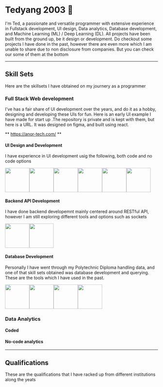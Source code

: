 # Tedyang 2003 👋

I'm Ted, a passionate and versatile programmer with extensive experience in Fullstack development, UI design, Data analytics, Database development, and Machine Learning (ML) / Deep Learning (DL). All projects have been built from the ground up, be it design or development. Do checkout some projects I have done in the past, however there are even more which I am unable to share due to non disclosure from companies. But you can check our some of them at the bottom

<hr />

## Skill Sets
Here are the skillsets I have obtained on my journery as a programmer

### Full Stack Web development
I've has a fair share of UI development over the years, and do it as a hobby, designing and developing these UIs for fun. Here is an early UI example I have made for start up .The repository is private and is kept with them, but here is a URL. It was designed on figma, and built using react.

** https://anor-tech.com/ **

#### UI Design and Development
I have experience in UI development usig the following, both code and no code options
<div style="display:flex; ">
    <img src="https://cdn4.iconfinder.com/data/icons/logos-brands-in-colors/3000/figma-logo-512.png" height="80px"/>
    <img src="https://cdn.pixabay.com/photo/2017/08/05/11/16/logo-2582748_1280.png" height="80px"/>
    <img src="https://cdn.pixabay.com/photo/2017/08/05/11/16/logo-2582747_1280.png" height="80px"/>
    <img src="https://e7.pngegg.com/pngimages/439/345/png-clipart-bootstrap-logo-thumbnail-tech-companies.png" height="80px"/>
    <img src="https://upload.wikimedia.org/wikipedia/commons/thumb/d/d5/Tailwind_CSS_Logo.svg/2560px-Tailwind_CSS_Logo.svg.png" height="80px"/>    
    <img src="https://encrypted-tbn0.gstatic.com/images?q=tbn:ANd9GcRwA0vHg8xXDiBGuutv6wIwloQDFJ0HcRDvDx0uqMCS9XDkmneXmAOh1K5K3g&s" height="80px"/>    

</div>


#### Backend API Development
I have done backend developemnt mainly centered around RESTful API, however I am still exploring different tools and options such as sockets
<div style="display:flex;">
    <img src="https://www.bairesdev.com/wp-content/uploads/2021/08/Flask-1.svg" height="80px"/>
    <img src="https://qualitapps.com/wp-content/uploads/2023/02/102.png" height="80px"/>
</div>

#### Database Development
Personally I have went through my Polytechnic Diploma handling data, and one of that skill sets obtained was database development and querying. These are the tools which I have used in the past.
<div style="display:flex;">
    <img src="https://encrypted-tbn0.gstatic.com/images?q=tbn:ANd9GcQdY5ijq_XozMl2JqF3GMTAZSplwjPPcBOSew&s" height="80px"/>
    <img src="https://encrypted-tbn0.gstatic.com/images?q=tbn:ANd9GcSQdl3wf5dvWsEcs1nuKeL4pZ1dhZXzilxyjw&s" height="80px"/>
    <img src="https://encrypted-tbn0.gstatic.com/images?q=tbn:ANd9GcRPpYnbJTvN4q7WinjryvgtBpR4S3HZ7OkoGg&s" height="80px"/>
    <img src="https://encrypted-tbn0.gstatic.com/images?q=tbn:ANd9GcSgVqKpdOtgnXCBpwEqgOTeEFmhFgJSDaF2jw&s" height="80px"/>
</div>


### Data Analytics 
#### Coded

#### No-code analytics


<hr />

## Qualifications
These are the qualifications that I have racked up from different institutions along the yeats
